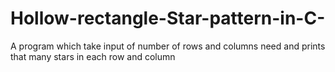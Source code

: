 # Hollow-rectangle-Star-pattern-in-C-
A program which take input of number of rows and columns need and prints that many stars in each row and column
